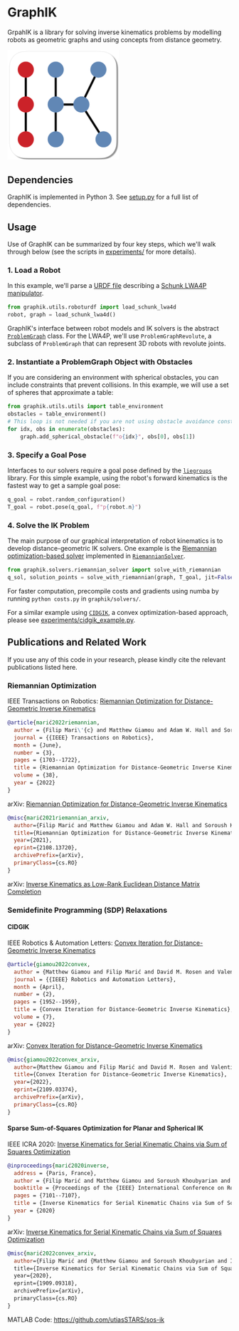 # GraphIK
GrpahIK is a library for solving inverse kinematics problems by modelling robots as geometric graphs and using concepts from distance geometry.

<img src="https://raw.githubusercontent.com/utiasSTARS/GraphIK/main/assets/graph_ik_logo.png" width="250px"/>

## Dependencies
GraphIK is implemented in Python 3. See [setup.py](https://github.com/utiasSTARS/graphIK/blob/main/setup.py) for a full list of dependencies.

## Usage
Use of GraphIK can be summarized by four key steps, which we'll walk through below (see the scripts in [experiments/](https://github.com/utiasSTARS/graphik-internal/tree/main/experiments) for more details).

### 1. Load a Robot
In this example, we'll parse a [URDF file](https://industrial-training-master.readthedocs.io/en/melodic/_source/session3/Intro-to-URDF.html) describing a [Schunk LWA4P manipulator](https://github.com/marselap/schunk_lwa4p). 

```python
from graphik.utils.roboturdf import load_schunk_lwa4d
robot, graph = load_schunk_lwa4d()
```
GraphIK's interface between robot models and IK solvers is the abstract [`ProblemGraph`](https://github.com/utiasSTARS/graphIK/blob/main/graphik/graphs/graph_base.py) class. For the LWA4P, we'll use `ProblemGraphRevolute`, a subclass of `ProblemGraph` that can represent 3D robots with revolute joints.

### 2. Instantiate a ProblemGraph Object with Obstacles
If you are considering an environment with spherical obstacles, you can include constraints that prevent collisions. In this example, we will use a set of spheres that approximate a table: 

```python
from graphik.utils.utils import table_environment
obstacles = table_environment()
# This loop is not needed if you are not using obstacle avoidance constraints 
for idx, obs in enumerate(obstacles):
    graph.add_spherical_obstacle(f"o{idx}", obs[0], obs[1])
```

### 3. Specify a Goal Pose
Interfaces to our solvers require a goal pose defined by the [`liegroups`](https://github.com/utiasSTARS/liegroups) library. For this simple example, using the robot's forward kinematics is the fastest way to get a sample goal pose:

```python
q_goal = robot.random_configuration()
T_goal = robot.pose(q_goal, f"p{robot.n}")
```

### 4. Solve the IK Problem
The main purpose of our graphical interpretation of robot kinematics is to develop distance-geometric IK solvers. One example is the [Riemannian optimization-based solver](https://arxiv.org/abs/2011.04850) implemented in [`RiemannianSolver`](https://github.com/utiasSTARS/graphIK/blob/main/graphik/solvers/riemannian_solver.py). 

```python
from graphik.solvers.riemannian_solver import solve_with_riemannian
q_sol, solution_points = solve_with_riemannian(graph, T_goal, jit=False)  # Returns None if infeasible or didn't solve
```
For faster computation, precompile costs and gradients using numba by running `python costs.py` in `graphik/solvers/`.

For a similar example using [`CIDGIK`](https://arxiv.org/abs/2109.03374), a convex optimization-based approach, please see [experiments/cidgik_example.py](https://github.com/utiasSTARS/graphIK/blob/main/experiments/cidgik_example.py).

## Publications and Related Work
If you use any of this code in your research, please kindly cite the relevant publications listed here.

### Riemannian Optimization 

IEEE Transactions on Robotics: [Riemannian Optimization for Distance-Geometric Inverse Kinematics](https://ieeexplore.ieee.org/document/9631368/)

```bibtex
@article{marić2022riemannian,
  author = {Filip Mari\'{c} and Matthew Giamou and Adam W. Hall and Soroush Khoubyarian and Ivan Petrović and Jonathan Kelly},
  journal = {{IEEE} Transactions on Robotics},
  month = {June},
  number = {3},
  pages = {1703--1722},
  title = {Riemannian Optimization for Distance-Geometric Inverse Kinematics},
  volume = {38},
  year = {2022}
}
```

arXiv: [Riemannian Optimization for Distance-Geometric Inverse Kinematics](https://arxiv.org/abs/2108.13720)

```bibtex
@misc{marić2021riemannian_arxiv,
  author={Filip Marić and Matthew Giamou and Adam W. Hall and Soroush Khoubyarian and Ivan Petrović and Jonathan Kelly},
  title={Riemannian Optimization for Distance-Geometric Inverse Kinematics}, 
  year={2021},
  eprint={2108.13720},
  archivePrefix={arXiv},
  primaryClass={cs.RO}
}
```
arXiv: [Inverse Kinematics as Low-Rank Euclidean Distance Matrix Completion](https://arxiv.org/abs/2011.04850)

### Semidefinite Programming (SDP) Relaxations

#### CIDGIK

IEEE Robotics & Automation Letters: [Convex Iteration for Distance-Geometric Inverse Kinematics](https://ieeexplore.ieee.org/document/9677911)

```bibtex
@article{giamou2022convex,
  author = {Matthew Giamou and Filip Marić and David M. Rosen and Valentin Peretroukhin and Nicholas Roy and Ivan Petrović and Jonathan Kelly},
  journal = {{IEEE} Robotics and Automation Letters},
  month = {April},
  number = {2},
  pages = {1952--1959},
  title = {Convex Iteration for Distance-Geometric Inverse Kinematics},
  volume = {7},
  year = {2022}
}
```

arXiv: [Convex Iteration for Distance-Geometric Inverse Kinematics](https://arxiv.org/abs/2109.03374)

```bibtex
@misc{giamou2022convex_arxiv,
  author={Matthew Giamou and Filip Marić and David M. Rosen and Valentin Peretroukhin and Nicholas Roy and Ivan Petrović and Jonathan Kelly},
  title={Convex Iteration for Distance-Geometric Inverse Kinematics}, 
  year={2022},
  eprint={2109.03374},
  archivePrefix={arXiv},
  primaryClass={cs.RO}
}
```

#### Sparse Sum-of-Squares Optimization for Planar and Spherical IK

IEEE ICRA 2020: [Inverse Kinematics for Serial Kinematic Chains via Sum of Squares Optimization](https://ieeexplore.ieee.org/document/9196704)

```bibtex
@inproceedings{marić2020inverse,
  address = {Paris, France},
  author = {Filip Marić and Matthew Giamou and Soroush Khoubyarian and Ivan Petrović and Jonathan Kelly},
  booktitle = {Proceedings of the {IEEE} International Conference on Robotics and Automation {(ICRA})},
  pages = {7101--7107},
  title = {Inverse Kinematics for Serial Kinematic Chains via Sum of Squares Optimization},
  year = {2020}
}
```

arXiv: [Inverse Kinematics for Serial Kinematic Chains via Sum of Squares Optimization](https://arxiv.org/abs/1909.09318)

```bibtex
@misc{marić2022convex_arxiv,
  author={Filip Marić and {Matthew Giamou and Soroush Khoubyarian and Ivan Petrović and Jonathan Kelly},
  title={Inverse Kinematics for Serial Kinematic Chains via Sum of Squares Optimization}, 
  year={2020},
  eprint={1909.09318},
  archivePrefix={arXiv},
  primaryClass={cs.RO}
}
```

MATLAB Code: https://github.com/utiasSTARS/sos-ik
